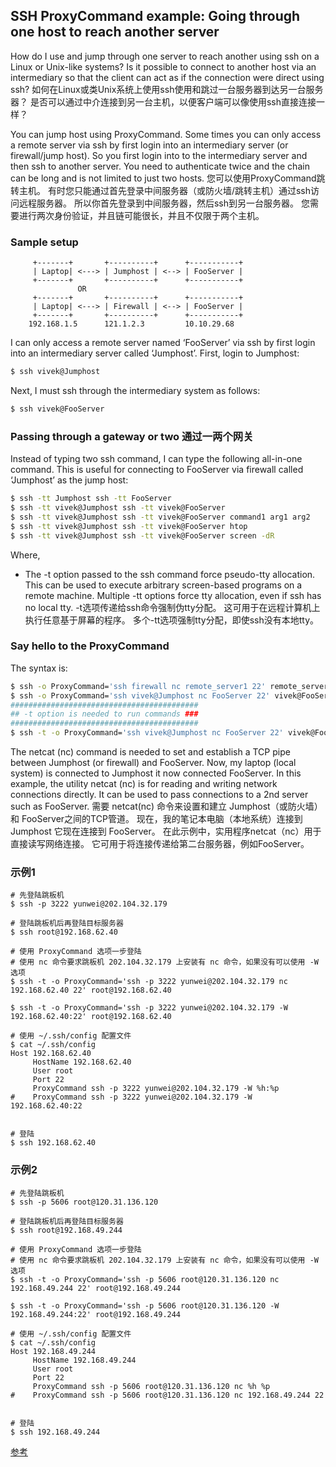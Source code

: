 ## SSH ProxyCommand example: Going through one host to reach another server

How do I use and jump through one server to reach another using ssh on a Linux or Unix-like systems? Is it possible to connect to another host via an intermediary so that the client can act as if the connection were direct using ssh?  如何在Linux或类Unix系统上使用ssh使用和跳过一台服务器到达另一台服务器？ 是否可以通过中介连接到另一台主机，以便客户端可以像使用ssh直接连接一样？

You can jump host using ProxyCommand. Some times you can only access a remote server via ssh by first login into an intermediary server (or firewall/jump host). So you first login into to the intermediary server and then ssh to another server. You need to authenticate twice and the chain can be long and is not limited to just two hosts.  您可以使用ProxyCommand跳转主机。 有时您只能通过首先登录中间服务器（或防火墙/跳转主机）通过ssh访问远程服务器。 所以你首先登录到中间服务器，然后ssh到另一台服务器。 您需要进行两次身份验证，并且链可能很长，并且不仅限于两个主机。

### Sample setup
```
     +-------+       +----------+      +-----------+
     | Laptop| <---> | Jumphost | <--> | FooServer |
     +-------+       +----------+      +-----------+
               OR
     +-------+       +----------+      +-----------+
     | Laptop| <---> | Firewall | <--> | FooServer |
     +-------+       +----------+      +-----------+
	192.168.1.5      121.1.2.3         10.10.29.68
```

I can only access a remote server named ‘FooServer’ via ssh by first login into an intermediary server called ‘Jumphost’. First, login to Jumphost:

```bash
$ ssh vivek@Jumphost
```

Next, I must ssh through the intermediary system as follows:

```bash
$ ssh vivek@FooServer
```

### Passing through a gateway or two  通过一两个网关

Instead of typing two ssh command, I can type the following all-in-one command. This is useful for connecting to FooServer via firewall called ‘Jumphost’ as the jump host:

```bash
$ ssh -tt Jumphost ssh -tt FooServer
$ ssh -tt vivek@Jumphost ssh -tt vivek@FooServer
$ ssh -tt vivek@Jumphost ssh -tt vivek@FooServer command1 arg1 arg2
$ ssh -tt vivek@Jumphost ssh -tt vivek@FooServer htop
$ ssh -tt vivek@Jumphost ssh -tt vivek@FooServer screen -dR
```

Where,

* The -t option passed to the ssh command force pseudo-tty allocation. This can be used to execute arbitrary screen-based programs on a remote machine. Multiple -tt options force tty allocation, even if ssh has no local tty.  -t选项传递给ssh命令强制伪tty分配。 这可用于在远程计算机上执行任意基于屏幕的程序。 多个-tt选项强制tty分配，即使ssh没有本地tty。

### Say hello to the ProxyCommand

The syntax is:

```bash
$ ssh -o ProxyCommand='ssh firewall nc remote_server1 22' remote_server1
$ ssh -o ProxyCommand='ssh vivek@Jumphost nc FooServer 22' vivek@FooServer
##########################################
## -t option is needed to run commands ###
##########################################
$ ssh -t -o ProxyCommand='ssh vivek@Jumphost nc FooServer 22' vivek@FooServer htop
```

The netcat (nc) command is needed to set and establish a TCP pipe between Jumphost (or firewall) and FooServer. Now, my laptop (local system) is connected to Jumphost it now connected FooServer. In this example, the utility netcat (nc) is for reading and writing network connections directly. It can be used to pass connections to a 2nd server such as FooServer.  需要 netcat(nc) 命令来设置和建立 Jumphost（或防火墙）和 FooServer之间的TCP管道。 现在，我的笔记本电脑（本地系统）连接到 Jumphost 它现在连接到 FooServer。 在此示例中，实用程序netcat（nc）用于直接读写网络连接。 它可用于将连接传递给第二台服务器，例如FooServer。

### 示例1

```bahs
# 先登陆跳板机
$ ssh -p 3222 yunwei@202.104.32.179

# 登陆跳板机后再登陆目标服务器
$ ssh root@192.168.62.40

# 使用 ProxyCommand 选项一步登陆
# 使用 nc 命令要求跳板机 202.104.32.179 上安装有 nc 命令，如果没有可以使用 -W 选项
$ ssh -t -o ProxyCommand='ssh -p 3222 yunwei@202.104.32.179 nc 192.168.62.40 22' root@192.168.62.40

$ ssh -t -o ProxyCommand='ssh -p 3222 yunwei@202.104.32.179 -W 192.168.62.40:22' root@192.168.62.40

# 使用 ~/.ssh/config 配置文件
$ cat ~/.ssh/config
Host 192.168.62.40
     HostName 192.168.62.40
     User root
     Port 22
     ProxyCommand ssh -p 3222 yunwei@202.104.32.179 -W %h:%p
#    ProxyCommand ssh -p 3222 yunwei@202.104.32.179 -W 192.168.62.40:22


# 登陆
$ ssh 192.168.62.40
```

### 示例2

```bahs
# 先登陆跳板机
$ ssh -p 5606 root@120.31.136.120

# 登陆跳板机后再登陆目标服务器
$ ssh root@192.168.49.244

# 使用 ProxyCommand 选项一步登陆
# 使用 nc 命令要求跳板机 202.104.32.179 上安装有 nc 命令，如果没有可以使用 -W 选项
$ ssh -t -o ProxyCommand='ssh -p 5606 root@120.31.136.120 nc 192.168.49.244 22' root@192.168.49.244

$ ssh -t -o ProxyCommand='ssh -p 5606 root@120.31.136.120 -W 192.168.49.244:22' root@192.168.49.244

# 使用 ~/.ssh/config 配置文件
$ cat ~/.ssh/config
Host 192.168.49.244
     HostName 192.168.49.244
     User root
     Port 22
     ProxyCommand ssh -p 5606 root@120.31.136.120 nc %h %p
#    ProxyCommand ssh -p 5606 root@120.31.136.120 nc 192.168.49.244 22


# 登陆
$ ssh 192.168.49.244
```

[参考](https://www.cyberciti.biz/faq/linux-unix-ssh-proxycommand-passing-through-one-host-gateway-server/)
